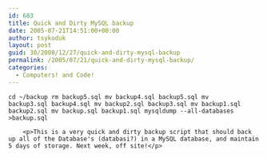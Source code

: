 ```yaml
---
id: 683
title: Quick and Dirty MySQL backup
date: 2005-07-21T14:51:00+00:00
author: tsykoduk
layout: post
guid: 30/2008/12/27/quick-and-dirty-mysql-backup
permalink: /2005/07/21/quick-and-dirty-mysql-backup/
categories:
  - Computers! and Code!
---
```

<code>cd ~/backup
	rm backup5.sql
	mv backup4.sql backup5.sql
	mv backup3.sql backup4.sql
	mv backup2.sql backup3.sql
	mv backup1.sql backup2.sql
	mv backup.sql backup1.sql
	mysqldump --all-databases &gt;backup.sql</code>

		<p>This is a very quick and dirty backup script that should back up all of the Database's (databasi?) in a MySQL database, and maintain 5 days of storage. Next week, off site!</p>